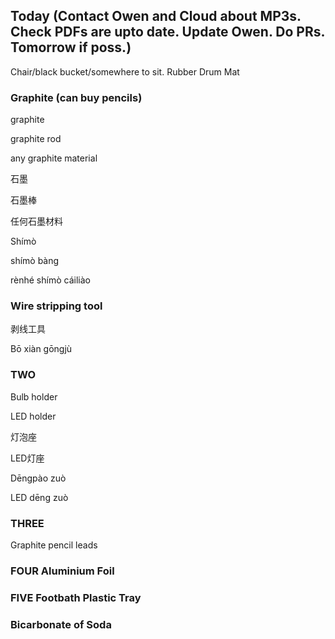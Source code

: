 ## Today (Contact Owen and Cloud about MP3s. Check PDFs are upto date. Update Owen. Do PRs. Tomorrow if poss.)

Chair/black bucket/somewhere to sit. 
Rubber Drum Mat

### Graphite (can buy pencils)
graphite

graphite rod

any graphite material

石墨

石墨棒

任何石墨材料

Shímò

shímò bàng

rènhé shímò cáiliào


### Wire stripping tool

剥线工具

Bō xiàn gōngjù

### TWO

Bulb holder

LED holder

灯泡座

LED灯座

Dēngpào zuò

LED dēng zuò

### THREE

Graphite pencil leads

### FOUR Aluminium Foil

### FIVE Footbath Plastic Tray

### Bicarbonate of Soda
